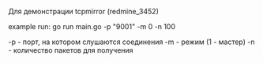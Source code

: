 Для демонстрации tcpmirror (redmine_3452)

example run: 
go run main.go -p "9001" -m 0 -n 100

-p - порт, на котором слушаются соединения
-m - режим (1 - мастер)
-n - количество пакетов для получения